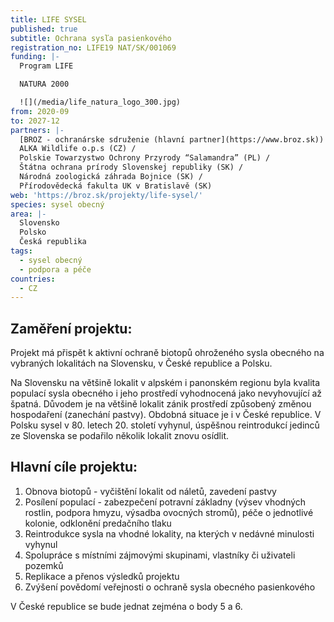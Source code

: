 ```yaml
---
title: LIFE SYSEL
published: true
subtitle: Ochrana sysľa pasienkového
registration_no: LIFE19 NAT/SK/001069
funding: |-
  Program LIFE

  NATURA 2000

  ![](/media/life_natura_logo_300.jpg)
from: 2020-09
to: 2027-12
partners: |-
  [BROZ - ochranárske sdruženie (hlavní partner](https://www.broz.sk)) (SK) / 
  ALKA Wildlife o.p.s (CZ) / 
  Polskie Towarzystwo Ochrony Przyrody “Salamandra” (PL) / 
  Štátna ochrana prírody Slovenskej republiky (SK) / 
  Národná zoologická záhrada Bojnice (SK) / 
  Přírodovědecká fakulta UK v Bratislavě (SK)
web: 'https://broz.sk/projekty/life-sysel/'
species: sysel obecný
area: |-
  Slovensko 
  Polsko
  Česká republika
tags:
  - sysel obecný
  - podpora a péče
countries:
  - CZ
---
```

## Zaměření projektu:

Projekt má přispět k aktivní ochraně biotopů ohroženého sysla obecného na vybraných lokalitách na Slovensku, v České republice a Polsku. 

Na Slovensku na většině lokalit v alpském i panonském regionu byla kvalita populací sysla obecného i jeho prostředí vyhodnocená jako nevyhovující až špatná. Důvodem je na většině lokalit zánik prostředí způsobený změnou hospodaření (zanechání pastvy). Obdobná situace je i v České republice. V Polsku sysel v 80. letech 20. století vyhynul, úspěšnou reintrodukcí jedinců ze Slovenska se podařilo několik lokalit znovu osídlit.

## Hlavní cíle projektu:

1. Obnova biotopů - vyčištění lokalit od náletů, zavedení pastvy
2. Posílení populací - zabezpečení potravní základny (výsev vhodných rostlin, podpora hmyzu, výsadba ovocných stromů), péče o jednotlivé kolonie, odklonění predačního tlaku
3. Reintrodukce sysla na vhodné lokality, na kterých v nedávné minulosti vyhynul
4. Spolupráce s místními zájmovými skupinami, vlastníky či uživateli pozemků
5. Replikace a přenos výsledků projektu
6. Zvýšení povědomí veřejnosti o ochraně sysla obecného pasienkového

V České republice se bude jednat zejména o body 5 a 6.
